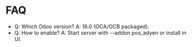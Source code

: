 # FAQ

- Q: Which Odoo version? A: 16.0 (OCA/OCB packaged).
- Q: How to enable? A: Start server with --addon pos_adyen or install in UI.
